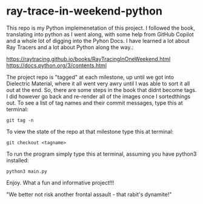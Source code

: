 # ray-trace-in-weekend-python

This repo is my Python implemenetation of this project. I followed the book, translating into python as I went along, with some help from GitHub Copilot and a whole lot of digging into the Pyhon Docs. I have learned a lot about Ray Tracers and a lot about Python along the way.:

https://raytracing.github.io/books/RayTracingInOneWeekend.html
https://docs.python.org/3/contents.html

The project repo is "tagged" at each milestone, up until we got into Dielectric Material, where it all went very awry until I was able to sort it all out at the end. So, there are some steps in the book that didnt become tags. I did however go back and re-render all of the images once I sortedthings out. To see a list of tag names and their commit messages, type this at terminal:

`git tag -n`

To view the state of the repo at that milestone type this at terminal:

`git checkout <tagname>`

To run the program simply type this at terminal, assuming you have python3 installed:

`python3 main.py`

Enjoy. What a fun and informative project!!!

"We better not risk another frontal assault - that rabit's dynamite!"
